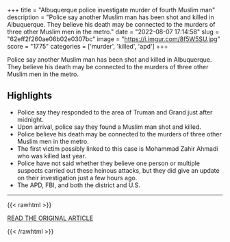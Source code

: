 +++
title = "Albuquerque police investigate murder of fourth Muslim man"
description = "Police say another Muslim man has been shot and killed in Albuquerque. They believe his death may be connected to the murders of three other Muslim men in the metro."
date = "2022-08-07 17:14:58"
slug = "62eff2f260ae06b02e0307bc"
image = "https://i.imgur.com/8f5W5SU.jpg"
score = "1775"
categories = ['murder', 'killed', 'apd']
+++

Police say another Muslim man has been shot and killed in Albuquerque. They believe his death may be connected to the murders of three other Muslim men in the metro.

## Highlights

- Police say they responded to the area of Truman and Grand just after midnight.
- Upon arrival, police say they found a Muslim man shot and killed.
- Police believe his death may be connected to the murders of three other Muslim men in the metro.
- The first victim possibly linked to this case is Mohammad Zahir Ahmadi who was killed last year.
- Police have not said whether they believe one person or multiple suspects carried out these heinous attacks, but they did give an update on their investigation just a few hours ago.
- The APD, FBI, and both the district and U.S.

---

{{< rawhtml >}}
  <p class="article-category">
    <a target="_blank" href="https://www.kob.com/new-mexico/albuquerque-police-investigate-murder-of-fourth-muslim-man/">READ THE ORIGINAL ARTICLE</a>
  </p>
{{< /rawhtml >}}
